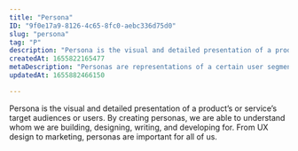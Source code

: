 ```yaml
---
title: "Persona"
ID: "9f0e17a9-8126-4c65-8fc0-aebc336d75d0"
slug: "persona"
tag: "P"
description: "Persona is the visual and detailed presentation of a product’s or service’s target audiences or users. By creating personas, we are able to understand whom we are building, designing, writing, and developing for. From UX design to marketing, personas are important for all of us. "
createdAt: 1655822165477
metaDescription: "Personas are representations of a certain user segment."
updatedAt: 1655882466150

---
```

Persona is the visual and detailed presentation of a product’s or service’s target audiences or users. By creating personas, we are able to understand whom we are building, designing, writing, and developing for. From UX design to marketing, personas are important for all of us. 